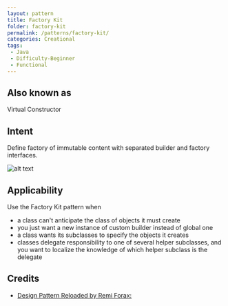 ```yaml
---
layout: pattern
title: Factory Kit
folder: factory-kit
permalink: /patterns/factory-kit/
categories: Creational
tags:
 - Java
 - Difficulty-Beginner
 - Functional
---
```


## Also known as
Virtual Constructor

## Intent
Define factory of immutable content with separated builder and factory interfaces.

![alt text](./etc/factory-kit_1.png "Factory Kit")

## Applicability
Use the Factory Kit pattern when

* a class can't anticipate the class of objects it must create
* you just want a new instance of custom builder instead of global one
* a class wants its subclasses to specify the objects it creates
* classes delegate responsibility to one of several helper subclasses, and you want to localize the knowledge of which helper subclass is the delegate

## Credits

* [Design Pattern Reloaded by Remi Forax: ](https://www.youtube.com/watch?v=-k2X7guaArU)
